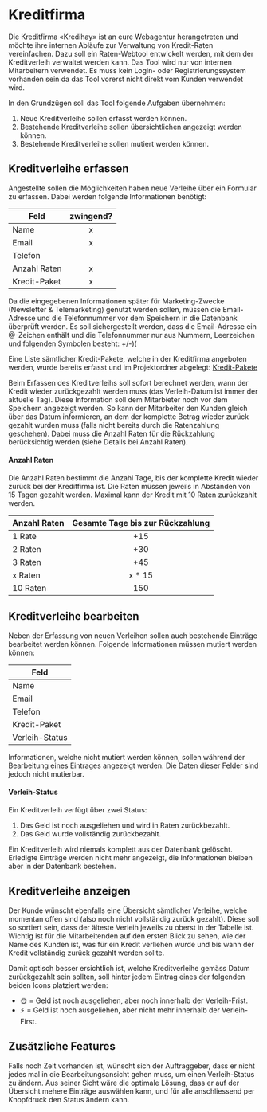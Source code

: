 # Kreditfirma
Die Kreditfirma «Kredihay» ist an eure Webagentur herangetreten und möchte ihre internen Abläufe zur Verwaltung von Kredit-Raten vereinfachen. Dazu soll ein Raten-Webtool entwickelt werden, mit dem der Kreditverleih verwaltet werden kann. Das Tool wird nur von internen Mitarbeitern verwendet. Es muss kein Login- oder Registrierungssystem vorhanden sein da das Tool vorerst nicht direkt vom Kunden verwendet wird.

In den Grundzügen soll das Tool folgende Aufgaben übernehmen:

1. Neue Kreditverleihe sollen erfasst werden können.
2. Bestehende Kreditverleihe sollen übersichtlichen angezeigt werden können.
3. Bestehende Kreditverleihe sollen mutiert werden können.

## Kreditverleihe erfassen
Angestellte sollen die Möglichkeiten haben neue Verleihe über ein Formular zu erfassen. Dabei werden folgende Informationen benötigt:

| Feld        | zwingend? |
|-------------|:---------:|
| Name        |     x     |
| Email       |     x     |
| Telefon     |           |
| Anzahl Raten |     x     |
| Kredit-Paket  |     x     |

Da die eingegebenen Informationen später für Marketing-Zwecke (Newsletter & Telemarketing) genutzt werden sollen, müssen die Email-Adresse und die Telefonnummer vor dem Speichern in die Datenbank überprüft werden. Es soll sichergestellt werden, dass die Email-Adresse ein @-Zeichen enthält und die Telefonnummer nur aus Nummern, Leerzeichen und folgenden Symbolen besteht: +/-)(

Eine Liste sämtlicher Kredit-Pakete, welche in der Kreditfirma angeboten werden, wurde bereits erfasst und im Projektordner abgelegt: [Kredit-Pakete](src)

Beim Erfassen des Kreditverleihs soll sofort berechnet werden, wann der Kredit wieder zurückgezahlt werden muss (das Verleih-Datum ist immer der aktuelle Tag). Diese Information soll dem Mitarbieter noch vor dem Speichern angezeigt werden. So kann der Mitarbeiter den Kunden gleich über das Datum informieren, an dem der komplette Betrag wieder zurück gezahlt wurden muss (falls nicht bereits durch die Ratenzahlung geschehen). Dabei muss die Anzahl Raten für die Rückzahlung berücksichtig werden (siehe Details bei Anzahl Raten).

#### Anzahl Raten
Die Anzahl Raten bestimmt die Anzahl Tage, bis der komplette Kredit wieder zurück bei der Kreditfirma ist. Die Raten müssen jeweils in Abständen von 15 Tagen gezahlt werden. Maximal kann der Kredit mit 10 Raten zurückzahlt werden.

| Anzahl Raten | Gesamte Tage bis zur Rückzahlung |
|--------------|:--------------------------------:|
| 1 Rate       |                +15               |
| 2 Raten      |                +30               |
| 3 Raten      |                +45               |
| x Raten      |               x * 15               |
| 10 Raten     |                150               |

## Kreditverleihe bearbeiten
Neben der Erfassung von neuen Verleihen sollen auch bestehende Einträge bearbeitet werden können. Folgende Informationen müssen mutiert werden können:

| Feld                   |
|------------------------|
| Name                   |
| Email                  |
| Telefon                |
| Kredit-Paket           |
| Verleih-Status         |

Informationen, welche nicht mutiert werden können, sollen während der Bearbeitung eines Eintrages angezeigt werden. Die Daten dieser Felder sind jedoch nicht mutierbar.

#### Verleih-Status
Ein Kreditverleih verfügt über zwei Status:

1. Das Geld ist noch ausgeliehen und wird in Raten zurückbezahlt.
2. Das Geld wurde vollständig zurückbezahlt.

Ein Kreditverleih wird niemals komplett aus der Datenbank gelöscht. Erledigte Einträge werden nicht mehr angezeigt, die Informationen bleiben aber in der Datenbank bestehen.

## Kreditverleihe anzeigen
Der Kunde wünscht ebenfalls eine Übersicht sämtlicher Verleihe, welche momentan offen sind (also noch nicht vollständig zurück gezahlt). Diese soll so sortiert sein, dass der älteste Verleih jeweils zu oberst in der Tabelle ist. Wichtig ist für die Mitarbeitenden auf den ersten Blick zu sehen, wie der Name des Kunden ist, was für ein Kredit verliehen wurde und bis wann der Kredit vollständig zurück gezahlt werden sollte.

Damit optisch besser ersichtlich ist, welche Kreditverleihe gemäss Datum zurückgezahlt sein sollten, soll hinter jedem Eintrag eines der folgenden beiden Icons platziert werden:

* 🌞 = Geld ist noch ausgeliehen, aber noch innerhalb der Verleih-Frist.
* ⚡ = Geld ist noch ausgeliehen, aber nicht mehr innerhalb der Verleih-First.

## Zusätzliche Features
Falls noch Zeit vorhanden ist, wünscht sich der Auftraggeber, dass er nicht jedes mal in die Bearbeitungsansicht gehen muss, um einen Verleih-Status zu ändern. Aus seiner Sicht wäre die optimale Lösung, dass er auf der Übersicht mehere Einträge auswählen kann, und für alle anschliessend per Knopfdruck den Status ändern kann.
